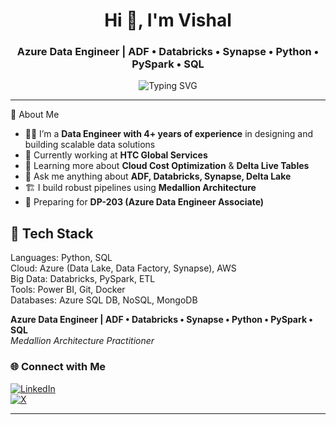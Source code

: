 <h1 align="center">Hi 👋, I'm Vishal</h1>
<h3 align="center">Azure Data Engineer | ADF • Databricks • Synapse • Python • PySpark • SQL</h3>

<p align="center">
  <img src="https://readme-typing-svg.demolab.com?font=Fira+Code&pause=1000&center=true&vCenter=true&width=435&lines=Building+Data+Pipelines+on+Azure!;Medallion+Architecture+Practitioner;Open+to+Freelance+Opportunities!" alt="Typing SVG" />
</p>

---

🌟 About Me

- 👨‍💼 I’m a **Data Engineer with 4+ years of experience** in designing and building scalable data solutions  
- 🏢 Currently working at **HTC Global Services**  
- 🌱 Learning more about **Cloud Cost Optimization** & **Delta Live Tables**  
- 💬 Ask me anything about **ADF, Databricks, Synapse, Delta Lake**  
- 🏗️ I build robust pipelines using **Medallion Architecture**  
- 🧠 Preparing for **DP-203 (Azure Data Engineer Associate)**  


## 🔧 Tech Stack


Languages: Python, SQL  
Cloud: Azure (Data Lake, Data Factory, Synapse), AWS  
Big Data: Databricks, PySpark, ETL  
Tools: Power BI, Git, Docker  
Databases: Azure SQL DB, NoSQL, MongoDB


**Azure Data Engineer | ADF • Databricks • Synapse • Python • PySpark • SQL**  
*Medallion Architecture Practitioner*


### 🌐 Connect with Me

<div align="left">

[![LinkedIn](https://img.shields.io/badge/LinkedIn-%230077B5?style=for-the-badge&logo=linkedin&logoColor=white)](https://www.linkedin.com/in/vishalmahire)  
[![X](https://img.shields.io/badge/X-%231DA1F2?style=for-the-badge&logo=twitter&logoColor=white)](https://x.com/vishu_mahire)

</div>

---


